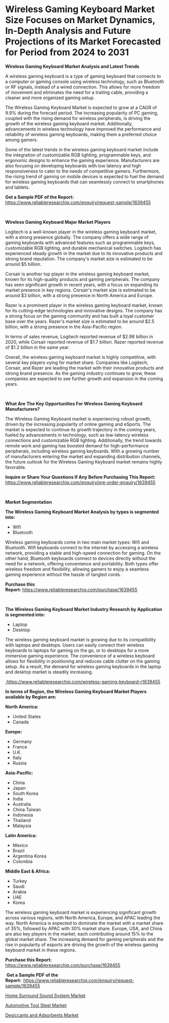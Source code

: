 <p><h1>Wireless Gaming Keyboard Market Size Focuses on Market Dynamics, In-Depth Analysis and Future Projections of its Market Forecasted for Period from 2024 to 2031</h1></p><p><strong>Wireless Gaming Keyboard Market Analysis and Latest Trends</strong></p>
<p><p>A wireless gaming keyboard is a type of gaming keyboard that connects to a computer or gaming console using wireless technology, such as Bluetooth or RF signals, instead of a wired connection. This allows for more freedom of movement and eliminates the need for a trailing cable, providing a cleaner and more organized gaming setup.</p><p>The Wireless Gaming Keyboard Market is expected to grow at a CAGR of 9.9% during the forecast period. The increasing popularity of PC gaming, coupled with the rising demand for wireless peripherals, is driving the growth of the wireless gaming keyboard market. Additionally, advancements in wireless technology have improved the performance and reliability of wireless gaming keyboards, making them a preferred choice among gamers.</p><p>Some of the latest trends in the wireless gaming keyboard market include the integration of customizable RGB lighting, programmable keys, and ergonomic designs to enhance the gaming experience. Manufacturers are also focusing on developing keyboards with low latency and high responsiveness to cater to the needs of competitive gamers. Furthermore, the rising trend of gaming on mobile devices is expected to fuel the demand for wireless gaming keyboards that can seamlessly connect to smartphones and tablets.</p></p>
<p><strong>Get a Sample PDF of the Report:&nbsp;</strong> <a href="https://www.reliableresearchiq.com/enquiry/request-sample/1639455">https://www.reliableresearchiq.com/enquiry/request-sample/1639455</a></p>
<p>&nbsp;</p>
<p><strong>Wireless Gaming Keyboard Major Market Players</strong></p>
<p><p>Logitech is a well-known player in the wireless gaming keyboard market, with a strong presence globally. The company offers a wide range of gaming keyboards with advanced features such as programmable keys, customizable RGB lighting, and durable mechanical switches. Logitech has experienced steady growth in the market due to its innovative products and strong brand reputation. The company's market size is estimated to be around $5 billion.</p><p>Corsair is another top player in the wireless gaming keyboard market, known for its high-quality products and gaming peripherals. The company has seen significant growth in recent years, with a focus on expanding its market presence in key regions. Corsair's market size is estimated to be around $3 billion, with a strong presence in North America and Europe.</p><p>Razer is a prominent player in the wireless gaming keyboard market, known for its cutting-edge technologies and innovative designs. The company has a strong focus on the gaming community and has built a loyal customer base over the years. Razer's market size is estimated to be around $2.5 billion, with a strong presence in the Asia-Pacific region.</p><p>In terms of sales revenue, Logitech reported revenue of $2.98 billion in 2020, while Corsair reported revenue of $1.7 billion. Razer reported revenue of $1.2 billion in the same year.</p><p>Overall, the wireless gaming keyboard market is highly competitive, with several key players vying for market share. Companies like Logitech, Corsair, and Razer are leading the market with their innovative products and strong brand presence. As the gaming industry continues to grow, these companies are expected to see further growth and expansion in the coming years.</p></p>
<p>&nbsp;</p>
<p><strong>What Are The Key Opportunities For Wireless Gaming Keyboard Manufacturers?</strong></p>
<p><p>The Wireless Gaming Keyboard market is experiencing robust growth, driven by the increasing popularity of online gaming and eSports. The market is expected to continue its growth trajectory in the coming years, fueled by advancements in technology, such as low-latency wireless connections and customizable RGB lighting. Additionally, the trend towards remote work and gaming has boosted demand for high-performance peripherals, including wireless gaming keyboards. With a growing number of manufacturers entering the market and expanding distribution channels, the future outlook for the Wireless Gaming Keyboard market remains highly favorable.</p></p>
<p><strong>Inquire or Share Your Questions If Any Before Purchasing This Report:</strong> <a href="https://www.reliableresearchiq.com/enquiry/pre-order-enquiry/1639455">https://www.reliableresearchiq.com/enquiry/pre-order-enquiry/1639455</a></p>
<p>&nbsp;</p>
<p><strong>Market Segmentation</strong></p>
<p><strong>The Wireless Gaming Keyboard Market Analysis by types is segmented into:</strong></p>
<p><ul><li>Wifi</li><li>Bluetooth</li></ul></p>
<p><p>Wireless gaming keyboards come in two main market types: Wifi and Bluetooth. Wifi keyboards connect to the internet by accessing a wireless network, providing a stable and high-speed connection for gaming. On the other hand, Bluetooth keyboards connect to devices directly without the need for a network, offering convenience and portability. Both types offer wireless freedom and flexibility, allowing gamers to enjoy a seamless gaming experience without the hassle of tangled cords.</p></p>
<p><strong>Purchase this Report:&nbsp;</strong><a href="https://www.reliableresearchiq.com/purchase/1639455">https://www.reliableresearchiq.com/purchase/1639455</a></p>
<p>&nbsp;</p>
<p><strong>The Wireless Gaming Keyboard Market Industry Research by Application is segmented into:</strong></p>
<p><ul><li>Laptop</li><li>Desktop</li></ul></p>
<p><p>The wireless gaming keyboard market is growing due to its compatibility with laptops and desktops. Users can easily connect their wireless keyboards to laptops for gaming on the go, or to desktops for a more immersive gaming experience. The convenience of a wireless keyboard allows for flexibility in positioning and reduces cable clutter on the gaming setup. As a result, the demand for wireless gaming keyboards in the laptop and desktop market is steadily increasing.</p></p>
<p><a href="https://www.reliableresearchiq.com/wireless-gaming-keyboard-r1639455">&nbsp;https://www.reliableresearchiq.com/wireless-gaming-keyboard-r1639455</a></p>
<p><strong>In terms of Region, the Wireless Gaming Keyboard Market Players available by Region are:</strong></p>
<p>
    <p> <strong> North America: </strong>
        <ul>
            <li>United States</li>
            <li>Canada</li>
        </ul>
        </p> 
    <p> <strong> Europe: </strong>
        <ul>
            <li>Germany</li>
            <li>France</li>
            <li>U.K.</li>
            <li>Italy</li>
            <li>Russia</li>
        </ul>
        </p> 
    <p> <strong> Asia-Pacific: </strong>
        <ul>
            <li>China</li>
            <li>Japan</li>
            <li>South Korea</li>
            <li>India</li>
            <li>Australia</li>
            <li>China Taiwan</li>
            <li>Indonesia</li>
            <li>Thailand</li>
            <li>Malaysia</li>
        </ul>
        </p> 
    <p> <strong> Latin America: </strong>
        <ul>
            <li>Mexico</li>
            <li>Brazil</li>
            <li>Argentina Korea</li>
            <li>Colombia</li>
        </ul>
        </p> 
    <p> <strong> Middle East & Africa: </strong>
        <ul>
            <li>Turkey</li>
            <li>Saudi</li>
            <li>Arabia</li>
            <li>UAE</li>
            <li>Korea</li>
        </ul>
    </p>
    </p>
<p><p>The wireless gaming keyboard market is experiencing significant growth across various regions, with North America, Europe, and APAC leading the way. North America is expected to dominate the market with a market share of 35%, followed by APAC with 30% market share. Europe, USA, and China are also key players in the market, each contributing around 15% to the global market share. The increasing demand for gaming peripherals and the rise in popularity of esports are driving the growth of the wireless gaming keyboard market in these regions.</p></p>
<p><strong>Purchase this Report: </strong><a href="https://www.reliableresearchiq.com/purchase/1639455">https://www.reliableresearchiq.com/purchase/1639455</a></p>
<p>&nbsp;<strong>Get a Sample PDF of the Report:&nbsp;&nbsp;</strong><a href="https://www.reliableresearchiq.com/enquiry/request-sample/1639455">https://www.reliableresearchiq.com/enquiry/request-sample/1639455</a></p>
<p><strong></strong></p>
<p><p><a href="https://github.com/mandarincruisesvn/Market-Research-Report-List-1/blob/main/home-surround-sound-system-market.md">Home Surround Sound System Market</a></p><p><a href="https://medium.com/@lottierunte68/automotive-tool-steel-market-a-global-and-regional-analysis-focus-on-end-user-product-and-21f7c15bf9db">Automotive Tool Steel Market</a></p><p><a href="https://medium.com/@lottierunte68/strategic-insights-into-global-desiccants-and-adsorbents-market-trends-2024-2031-covered-in-f87e015fd77c">Desiccants and Adsorbents Market</a></p></p>
